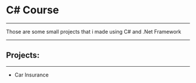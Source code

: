 
<h1> C# Course </h1>

<hr> 

<p> Those are some small projects that i made using C# and .Net Framework</p>

<hr> 

<h2> Projects: </h2> 
<hr> 

<ul>
  <li> Car Insurance</li>
</ul>


